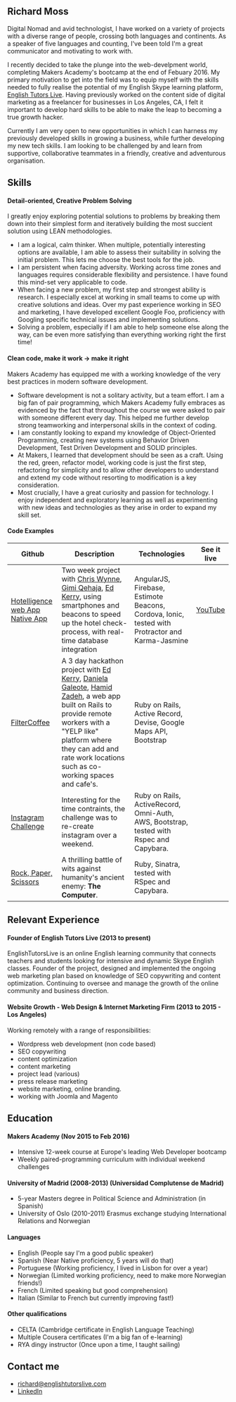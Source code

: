 ## Richard Moss

Digital Nomad and avid technologist, I have worked on a variety of projects with a diverse range of people, crossing both languages and continents. As a speaker of five languages and counting, I've been told I'm a great communicator and motivating to work with. 

I recently decided to take the plunge into the web-develpment world, completing Makers Academy's bootcamp at the end of Febuary 2016. My primary motivation to get into the field was to equip myself with the skills needed to fully realise the potential of my English Skype learning platform, [English Tutors Live](http://www.englishtutorslive.com). Having previously worked on the content side of digital marketing as a freelancer for businesses in Los Angeles, CA, I felt it important to develop hard skills to be able to make the leap to becoming a true growth hacker. 

Currently I am very open to new opportunities in which I can harness my previously developed skills in growing a business, while further developing my new tech skills. I am looking to be challenged by and learn from supportive, collaborative teammates in a friendly, creative and adventurous organisation.

## Skills

#### Detail-oriented, Creative Problem Solving

I greatly enjoy exploring potential solutions to problems by breaking them down into their simplest form and iteratively building the most succient solution using LEAN methodologies. 

- I am a logical, calm thinker. When multiple, potentially interesting options are available, I am able to assess their suitability in solving the initial problem. This lets me choose the best tools for the job.
- I am persistent when facing adversity. Working across time zones and languages requires considerable flexibility and persistence. I have found this mind-set very applicable to code.
- When facing a new problem, my first step and strongest ability is research. I especially excel at working in small teams to come up with creative solutions and ideas. Over my past experience working in SEO and marketing, I have developed excellent Google Foo, proficiency with Googling specific technical issues and implementing solutions.
- Solving a problem, especially if I am able to help someone else along the way, can be even more satisfying than everything working right the first time!

#### Clean code, make it work -> make it right 

Makers Academy has equipped me with a working knowledge of the very best practices in modern software development.

- Software development is not a solitary activity, but a team effort. I am a big fan of pair programming, which Makers Academy fully embraces as evidenced by the fact that throughout the course we were asked to pair with someone different every day. This helped me further develop strong teamworking and interpersonal skills in the context of coding.
- I am constantly looking to expand my knowledge of Object-Oriented Programming, creating new systems using Behavior Driven Development, Test Driven Development and SOLID principles.
- At Makers, I learned that development should be seen as a craft. Using the red, green, refactor model, working code is just the first step, refactoring for simplicity and to allow other developers to understand and extend my code without resorting to modification is a key consideration.
- Most crucially, I have a great curiosity and passion for technology. I enjoy independent and exploratory learning as well as experimenting with new ideas and technologies as they arise in order to expand my skill set.

#### Code Examples

| Github | Description | Technologies | See it live
|-------------|-------------|-------------|-------------|
[Hotelligence web App](https://github.com/ric9176/hotel_check_in) [Native App](https://github.com/ric9176/Estimote) | Two week project with [Chris Wynne](https://github.com/wynndow), [Gimi Qehaja](https://github.com/gimi-q), [Ed Kerry](https://github.com/edwardkerry), using smartphones and beacons to speed up the hotel check-process, with real-time database integration | AngularJS, Firebase, Estimote Beacons, Cordova, Ionic, tested with Protractor and Karma-Jasmine | [YouTube](https://www.youtube.com/watch?v=63FJoC8dxus)
[FilterCoffee](https://github.com/ric9176/filter_coffee) | A 3 day hackathon project with [Ed Kerry](https://github.com/edwardkerry), [Daniela Galeote](https://github.com/DanielaGSB), [Hamid Zadeh](https://github.com/genzade), a web app built on Rails to provide remote workers with a "YELP like" platform where they can add and rate work locations such as co-working spaces and cafe's. | Ruby on Rails, Active Record, Devise, Google Maps API, Bootstrap
[Instagram Challenge](https://github.com/ric9176/instagram-challenge) | Interesting for the time contraints, the challenge was to re-create instagram over a weekend. | Ruby on Rails, ActiveRecord, Omni-Auth, AWS, Bootstrap, tested with Rspec and Capybara. 
[Rock, Paper, Scissors](https://github.com/ric9176/rps-challenge) | A thrilling battle of wits against humanity's ancient enemy: **The Computer**. | Ruby, Sinatra, tested with RSpec and Capybara. 

## Relevant Experience 

#### Founder of English Tutors Live (2013 to present)

EnglishTutorsLive is an online English learning community that connects teachers and students looking for intensive and     dynamic Skype English classes. Founder of the project, designed and implemented the ongoing web marketing plan based on knowledge of SEO copywriting and content optimization. Continuing to oversee and manage the growth of the online community and business direction.

#### Website Growth - Web Design & Internet Marketing Firm (2013 to 2015 - Los Angeles)

Working remotely with a range of responsibilities:
- Wordpress web development (non code based)
- SEO copywriting
- content optimization
- content marketing
- project lead (various)
- press release marketing
- website marketing, online branding.
- working with Joomla and Magento

## Education

#### Makers Academy (Nov 2015 to Feb 2016)

- Intensive 12-week course at Europe's leading Web Developer bootcamp  
- Weekly paired-programming curriculum with individual weekend challenges

#### University of Madrid (2008-2013) (Universidad Complutense de Madrid)

- 5-year Masters degree in Political Science and Administration (in Spanish)
- University of Oslo (2010-2011) Erasmus exchange studying International Relations and Norwegian

#### Languages

- English (People say I'm a good public speaker)
- Spanish (Near Native proficiency, 5 years will do that)
- Portuguese (Working proficiency, I lived in Lisbon for over a year)
- Norwegian (Limited working proficiency, need to make more Norwegian friends!)
- French (Limited speaking but good comprehension)
- Italian (Similar to French but currently improving fast!)


#### Other qualifications

- CELTA (Cambridge certificate in English Language Teaching) 
- Multiple Cousera certificates (I'm a big fan of e-learning)
- RYA dingy instructor (Once upon a time, I taught sailing)


## Contact me

- richard@englishtutorslive.com
- [LinkedIn](https://www.linkedin.com/in/richard-moss-55881b82)
